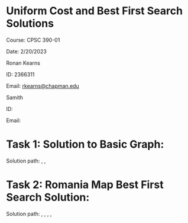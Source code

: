 # Uniform Cost and Best First Search Solutions

Course: CPSC 390-01

Date: 2/20/2023

Ronan Kearns

ID: 2366311

Email: rkearns@chapman.edu

Samith

ID:

Email:

# Task 1: Solution to Basic Graph:

Solution path: <Node S>, <Node C>, <Node G>

# Task 2: Romania Map Best First Search Solution:

Solution path: <Node Arad>, <Node Sibiu>, <Node Rimnicu>, <Node Pitesti>, <Node Bucharest>
